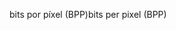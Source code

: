 <span data-ttu-id="923a2-101">bits por píxel (BPP)</span><span class="sxs-lookup"><span data-stu-id="923a2-101">bits per pixel (BPP)</span></span>